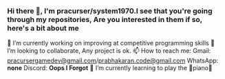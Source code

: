 ### Hi there 👋, I'm pracurser/system1970.I see that you're going through my repositories, Are you interested in them if so, here's a bit about me 
🔭 I’m currently working on improving at competitive programming skills
👯 I’m looking to collaborate, Any project is ok.
📫 How to reach me:
Gmail: pracursergamedev@gmail.com/prabhakaran.code@gmail.com
WhatsApp: **none**
Discord: **Oops I Forgot**
📖 I’m currently learning to play the 🎹piano🎹

<!--
**system1970/system1970** is a ✨ _special_ ✨ repository because its `README.md` (this file) appears on your GitHub profile.

Here are some ideas to get you started:

- 🔭 I’m currently working on ...
- 🌱 I’m currently learning ...
- 👯 I’m looking to collaborate on ...
- 🤔 I’m looking for help with ...
- 💬 Ask me about ...
- 📫 How to reach me: ...
- 😄 Pronouns: ...
- ⚡ Fun fact: ...
-->
